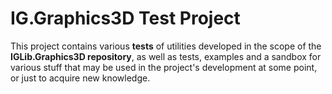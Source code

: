 
# IG.Graphics3D Test Project

This project contains various **tests** of utilities developed in the scope of the **IGLib.Graphics3D repository**, as well as tests, examples and a sandbox for various stuff that may be used in the project's development at some point, or just to acquire new knowledge.
